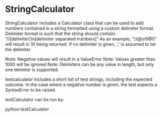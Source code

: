# StringCalculator

StringCalculator includes a Calculator class that can be used to add numbers contained in a string formatted using a custom delimiter format.
Delimiter format is such that the string should contain:
“//[delimiter]\n[delimiter separated numbers]”
As an example, "//@\n5@5" will result in 10 being returned.
If no delimiter is given, ',' is assumed to be the delimiter.

Note: Negative values will result in a ValueError
Note: Values greater than 1000 will be ignored
Note: Delimiters can be any value in length, but only one delimter is supported.

testcalculator includes a short list of test strings, including the expected outcome. In the case where a negative number is given, the test expects a SyntaxError to be raised.

testCalculator can be run by:

python testCalculator
